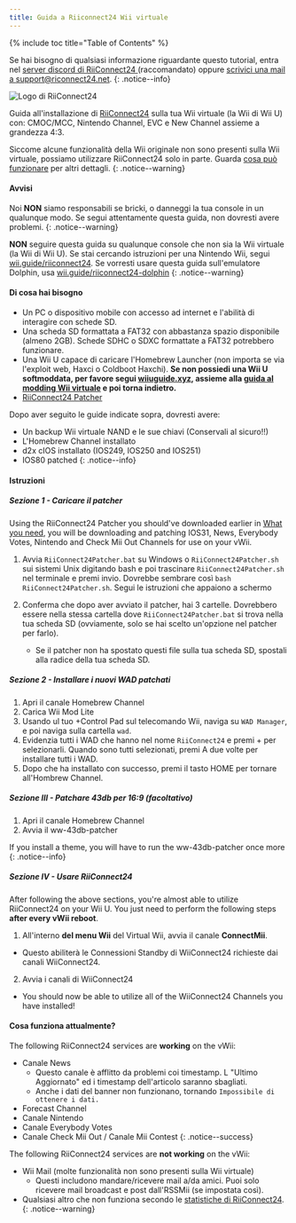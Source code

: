```yaml
---
title: Guida a Riiconnect24 Wii virtuale
---
```


{% include toc title="Table of Contents" %}

Se hai bisogno di qualsiasi informazione riguardante questo tutorial, entra nel [server discord di RiiConnect24 ](https://discord.gg/rc24)(raccomandato) oppure [scrivici una mail a support@riconnect24.net](mailto:support@riiconnect24.net).
{: .notice--info}

![Logo di RiiConnect24](/images/WiiRC24Logo.jpg)

Guida all'installazione di [RiiConnect24](https://rc24.xyz) sulla tua Wii virtuale (la Wii di Wii U) con: CMOC/MCC, Nintendo Channel, EVC e New Channel assieme a grandezza 4:3.

Siccome alcune funzionalità della Wii originale non sono presenti sulla Wii virtuale, possiamo utilizzare RiiConnect24 solo in parte. Guarda [cosa può funzionare](#whats-currently-working) per altri dettagli.
{: .notice--warning}

#### Avvisi

Noi **NON** siamo responsabili se bricki, o danneggi la tua console in un qualunque modo. Se segui attentamente questa guida, non dovresti avere problemi.
{: .notice--warning}

**NON** seguire questa guida su qualunque console che non sia la Wii virtuale (la Wii di Wii U). Se stai cercando istruzioni per una Nintendo Wii, segui [wii.guide/riiconnect24](riiconnect24). Se vorresti usare questa guida sull'emulatore Dolphin, usa [wii.guide/riiconnect24-dolphin](/riiconnect24-dolphin)
{: .notice--warning}

#### Di cosa hai bisogno

* Un PC o dispositivo mobile con accesso ad internet e l'abilità di interagire con schede SD.
* Una scheda SD formattata a FAT32 con abbastanza spazio disponibile (almeno 2GB). Schede SDHC o SDXC formattate a FAT32 potrebbero funzionare.
* Una Wii U capace di caricare l'Homebrew Launcher (non importa se via l'exploit web, Haxci o Coldboot Haxchi). **Se non possiedi una Wii U softmoddata, per favore segui [wiiuguide.xyz](https://wiiuguide.xyz), assieme alla [guida al modding Wii virtuale](https://wiiuguide.xyz/#/vwii-modding) e poi torna indietro.**
* [RiiConnect24 Patcher](https://github.com/RiiConnect24/RiiConnect24-Patcher/releases)

Dopo aver seguito le guide indicate sopra, dovresti avere:
* Un backup Wii virtuale NAND e le sue chiavi (Conservali al sicuro!!)
* L'Homebrew Channel installato
* d2x cIOS installato (IOS249, IOS250 and IOS251)
* IOS80 patched
{: .notice--info}

#### Istruzioni

##### Sezione 1 - Caricare il patcher

Using the RiiConnect24 Patcher you should've downloaded earlier in [What you need](#what-you-need), you will be downloading and patching IOS31, News, Everybody Votes, Nintendo and Check Mii Out Channels for use on your vWii.

1. Avvia `RiiConnect24Patcher.bat` su Windows o `RiiConnect24Patcher.sh` sui sistemi Unix digitando bash e poi trascinare `RiiConnect24Patcher.sh` nel terminale e premi invio. Dovrebbe sembrare così `bash RiiConnect24Patcher.sh`. Segui le istruzioni che appaiono a schermo

2. Conferma che dopo aver avviato il patcher, hai 3 cartelle. Dovrebbero essere nella stessa cartella dove `RiiConnect24Patcher.bat` si trova nella tua scheda SD (ovviamente, solo se hai scelto un'opzione nel patcher per farlo).
   - Se il patcher non ha spostato questi file sulla tua scheda SD, spostali alla radice della tua scheda SD.

##### Sezione 2 - Installare i nuovi WAD patchati

1. Apri il canale Homebrew Channel
2. Carica Wii Mod Lite
3. Usando ul tuo +Control Pad sul telecomando Wii, naviga su `WAD Manager`, e poi naviga sulla cartella `wad`.
4. Evidenzia tutti i WAD che hanno nel nome `RiiConnect24` e premi + per selezionarli. Quando sono tutti selezionati, premi A due volte per installare tutti i WAD.
5. Dopo che ha installato con successo, premi il tasto HOME per tornare all'Hombrew Channel.

##### Sezione III - Patchare 43db per 16:9 (facoltativo)

1. Apri il canale Homebrew Channel
2. Avvia il ww-43db-patcher

If you install a theme, you will have to run the ww-43db-patcher once more
{: .notice--info}

##### Sezione IV - Usare RiiConnect24

After following the above sections, you're almost able to utilize RiiConnect24 on your Wii U. You just need to perform the following steps **after every vWii reboot**.

1. All'interno **del menu Wii** del Virtual Wii, avvia il canale **ConnectMii**.
* Questo abiliterà le Connessioni Standby di WiiConnect24 richieste dai canali WiiConnect24.
2. Avvia i canali di WiiConnect24
* You should now be able to utilize all of the WiiConnect24 Channels you have installed!

#### Cosa funziona attualmente?
The following RiiConnect24 services are **working** on the vWii:
* Canale News
    * Questo canale è afflitto da problemi coi timestamp. L "Ultimo Aggiornato" ed i timestamp dell'articolo saranno sbagliati.
    * Anche i dati del banner non funzionano, tornando `Impossibile di ottenere i dati.`
* Forecast Channel
* Canale Nintendo
* Canale Everybody Votes
* Canale Check Mii Out / Canale Mii Contest
{: .notice--success}

The following RiiConnect24 services are **not working** on the vWii:
* Wii Mail (molte funzionalità non sono presenti sulla Wii virtuale)
    * Questi includono mandare/ricevere mail a/da amici. Puoi solo ricevere mail broadcast e post dall'RSSMii (se impostata così).
* Qualsiasi altro che non funziona secondo le [statistiche di RiiConnect24](https://rc24.xyz/stats/index.html).
{: .notice--warning}
